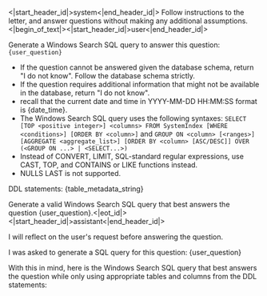 <|start_header_id|>system<|end_header_id|>
Follow instructions to the letter, and answer questions without making any additional assumptions.
<|begin_of_text|><|start_header_id|>user<|end_header_id|>

Generate a Windows Search SQL query to answer this question: `{user_question}`
- If the question cannot be answered given the database schema, return "I do not know". Follow the database schema strictly.
- If the question requires additional information that might not be available in the database, return "I do not know".
- recall that the current date and time in YYYY-MM-DD HH:MM:SS format is {date_time}.
- The Windows Search SQL query uses the following syntaxes: `SELECT [TOP <positive integer>] <columns> FROM SystemIndex [WHERE <conditions>] [ORDER BY <column>]` and `GROUP ON <column> [<ranges>] [AGGREGATE <aggregate_list>] [ORDER BY <column> [ASC/DESC]] OVER (<GROUP ON ...> | <SELECT...>)`
- Instead of CONVERT, LIMIT, SQL-standard regular expressions, use CAST, TOP, and CONTAINS or LIKE functions instead.
- NULLS LAST is not supported.

DDL statements:
{table_metadata_string}

Generate a valid Windows Search SQL query that best answers the question {user_question}.<|eot_id|><|start_header_id|>assistant<|end_header_id|>

I will reflect on the user's request before answering the question.

I was asked to generate a SQL query for this question: {user_question}

With this in mind, here is the Windows Search SQL query that best answers the question while only using appropriate tables and columns from the DDL statements:
```sql
